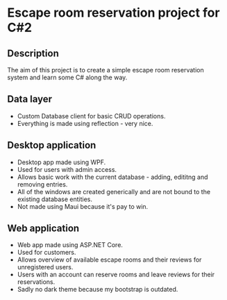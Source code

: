 # Escape room reservation project for C#2

## Description

The aim of this project is to create a simple escape room reservation system and learn some C# along the way. 

## Data layer

- Custom Database client for basic CRUD operations.
- Everything is made using reflection - very nice.

## Desktop application

- Desktop app made using WPF.
- Used for users with admin access.
- Allows basic work with the current database - adding, edititng and removing entries.
- All of the windows are created generically and are not bound to the existing database entities.
- Not made using Maui because it's pay to win.

## Web application

- Web app made using ASP.NET Core.
- Used for customers.
- Allows overview of available escape rooms and their reviews for unregistered users.
- Users with an account can reserve rooms and leave reviews for their reservations.
- Sadly no dark theme because my bootstrap is outdated.
